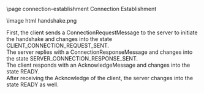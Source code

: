 \page connection-establishment Connection Establishment

\image html handshake.png

First, the client sends a ConnectionRequestMessage to the server to initiate the handshake and changes into the state
CLIENT_CONNECTION_REQUEST_SENT.  
The server replies with a ConnectionResponseMessage and changes into the state SERVER_CONNECTION_RESPONSE_SENT.  
The client responds with an AcknowledgeMessage and changes into the state READY.   
After receiving the Acknowledge of the client, the server changes into the state READY as well.

